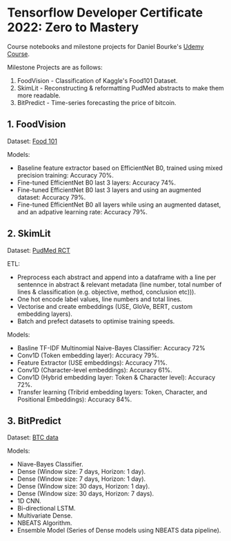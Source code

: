 # Tensorflow Developer Certificate 2022: Zero to Mastery

Course notebooks and milestone projects for Daniel Bourke's [Udemy Course](https://pwcanalytics.udemy.com/course/tensorflow-developer-certificate-machine-learning-zero-to-mastery).

Milestone Projects are as follows:
1. FoodVision - Classification of Kaggle's Food101 Dataset.
2. SkimLit - Reconstructing & reformatting PudMed abstracts to make them more readable.
3. BitPredict - Time-series forecasting the price of bitcoin.


## 1. FoodVision

Dataset: [Food 101](https://www.kaggle.com/dansbecker/food-101)

Models:
- Baseline feature extractor based on EfficientNet B0, trained using mixed precision training: Accuracy 70%.
- Fine-tuned EfficientNet B0 last 3 layers: Accuracy 74%.
- Fine-tuned EfficientNet B0 last 3 layers and using an augmented dataset: Accuracy 79%.
- Fine-tuned EfficientNet B0 all layers while using an augmented dataset, and an adpative learning rate: Accuracy 79%.


## 2. SkimLit

Dataset: [PudMed RCT](https://github.com/Franck-Dernoncourt/pubmed-rct.git)

ETL:
- Preprocess each abstract and append into a dataframe with a line per sentennce in abstract & relevant metadata (line number, total number of lines & classification (e.g. objective, method, conclusion etc))).
- One hot encode label values, line numbers and total lines.
- Vectorise and create embeddings (USE, GloVe, BERT, custom embedding layers).
- Batch and prefect datasets to optimise training speeds.

Models:
- Basline TF-IDF Multinomial Naive-Bayes Classifier: Accuracy 72%
- Conv1D (Token embedding layer): Accuracy 79%.
- Feature Extractor (USE embeddings): Accuracy 71%.
- Conv1D (Character-level embeddings): Accuracy 61%.
- Conv1D (Hybrid embedding layer: Token & Character level): Accuracy 72%.
- Transfer learning (Tribrid embedding layers: Token, Character, and Positional Embeddings): Accuracy 84%.

## 3. BitPredict

Dataset: [BTC data](https://raw.githubusercontent.com/mrdbourke/tensorflow-deep-learning/main/extras/BTC_USD_2013-10-01_2021-05-18-CoinDesk.csv)

Models:
- Niave-Bayes Classifier.
- Dense (Window size: 7 days, Horizon: 1 day).
- Dense (Window size: 7 days, Horizon: 1 day).
- Dense (Window size: 30 days, Horizon: 1 day).
- Dense (Window size: 30 days, Horizon: 7 days).
- 1D CNN.
- Bi-directional LSTM.
- Multivariate Dense.
- NBEATS Algorithm.
- Ensemble Model (Series of Dense models using NBEATS data pipeline).

